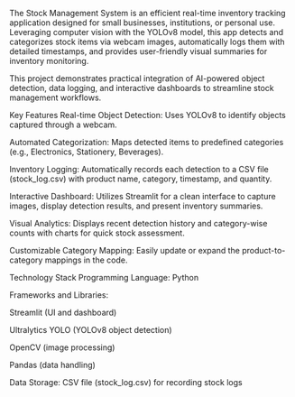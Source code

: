 The Stock Management System is an efficient real-time inventory tracking application designed for small businesses, institutions, or personal use. Leveraging computer vision with the YOLOv8 model, this app detects and categorizes stock items via webcam images, automatically logs them with detailed timestamps, and provides user-friendly visual summaries for inventory monitoring.

This project demonstrates practical integration of AI-powered object detection, data logging, and interactive dashboards to streamline stock management workflows.

Key Features
Real-time Object Detection: Uses YOLOv8 to identify objects captured through a webcam.

Automated Categorization: Maps detected items to predefined categories (e.g., Electronics, Stationery, Beverages).

Inventory Logging: Automatically records each detection to a CSV file (stock_log.csv) with product name, category, timestamp, and quantity.

Interactive Dashboard: Utilizes Streamlit for a clean interface to capture images, display detection results, and present inventory summaries.

Visual Analytics: Displays recent detection history and category-wise counts with charts for quick stock assessment.

Customizable Category Mapping: Easily update or expand the product-to-category mappings in the code.

Technology Stack
Programming Language: Python

Frameworks and Libraries:

Streamlit (UI and dashboard)

Ultralytics YOLO (YOLOv8 object detection)

OpenCV (image processing)

Pandas (data handling)

Data Storage: CSV file (stock_log.csv) for recording stock logs
